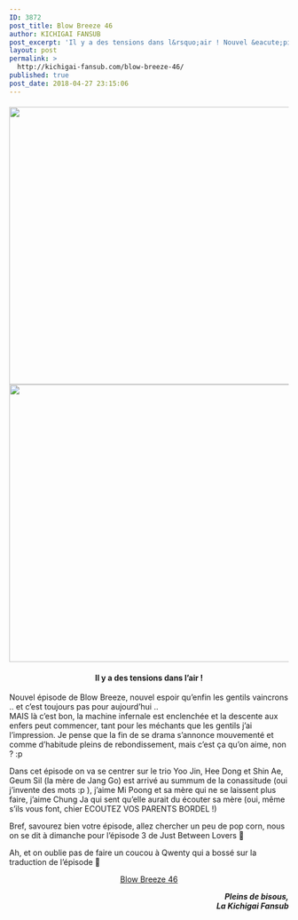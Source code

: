 ```yaml
---
ID: 3872
post_title: Blow Breeze 46
author: KICHIGAI FANSUB
post_excerpt: 'Il y a des tensions dans l&rsquo;air ! Nouvel &eacute;pisode de Blow Breeze, nouvel espoir qu&rsquo;enfin les gentils vaincrons .. et c&rsquo;est toujours pas pour aujourd&rsquo;hui .. MAIS l&agrave; c&rsquo;est bon, la machine infernale est enclench&eacute;e et la descente aux enfers peut commencer, tant pour les m&eacute;chants que les gentils j&rsquo;ai l&rsquo;impression. Je pense que&hellip;'
layout: post
permalink: >
  http://kichigai-fansub.com/blow-breeze-46/
published: true
post_date: 2018-04-27 23:15:06
---
```

<div class="feedwordpress-gaffer-full-text"><h4>
<img class="aligncenter size-full wp-image-4203" src="https://united-subs.dearclouds.com/wp-content/uploads/2018/04/bb0fde3630fafeb5eefba8dadcd964c3.jpg" alt width="900" height="500" data-recalc-dims="1" data-lazy-srcset="https://i0.wp.com/kichigai-fansub.com/wp-content/uploads/2018/04/Blow-Breeze-News-46.jpg?w=900 900w, https://i0.wp.com/kichigai-fansub.com/wp-content/uploads/2018/04/Blow-Breeze-News-46.jpg?resize=300%2C167 300w, https://i0.wp.com/kichigai-fansub.com/wp-content/uploads/2018/04/Blow-Breeze-News-46.jpg?resize=768%2C427 768w, https://i0.wp.com/kichigai-fansub.com/wp-content/uploads/2018/04/Blow-Breeze-News-46.jpg?resize=700%2C389 700w" data-lazy-sizes="(max-width: 900px) 100vw, 900px"><noscript><img class="aligncenter size-full wp-image-4203" src="https://united-subs.dearclouds.com/wp-content/uploads/2018/04/bb0fde3630fafeb5eefba8dadcd964c3.jpg" alt="" width="900" height="500" srcset="https://i0.wp.com/kichigai-fansub.com/wp-content/uploads/2018/04/Blow-Breeze-News-46.jpg?w=900 900w, https://i0.wp.com/kichigai-fansub.com/wp-content/uploads/2018/04/Blow-Breeze-News-46.jpg?resize=300%2C167 300w, https://i0.wp.com/kichigai-fansub.com/wp-content/uploads/2018/04/Blow-Breeze-News-46.jpg?resize=768%2C427 768w, https://i0.wp.com/kichigai-fansub.com/wp-content/uploads/2018/04/Blow-Breeze-News-46.jpg?resize=700%2C389 700w" sizes="(max-width: 900px) 100vw, 900px" data-recalc-dims="1"></noscript>
</h4>
<h4 style="text-align: center;">Il y a des tensions dans l’air !</h4>
<p>Nouvel épisode de Blow Breeze, nouvel espoir qu’enfin les gentils vaincrons .. et c’est toujours pas pour aujourd’hui ..<br>
MAIS là c’est bon, la machine infernale est enclenchée et la descente aux enfers peut commencer, tant pour les méchants que les gentils j’ai l’impression. Je pense que la fin de se drama s’annonce mouvementé et comme d’habitude pleins de rebondissement, mais c’est ça qu’on aime, non ? :p</p>
<p>Dans cet épisode on va se centrer sur le trio Yoo Jin, Hee Dong et Shin Ae, Geum Sil (la mère de Jang Go) est arrivé au summum de la conassitude (oui j’invente des mots :p ), j’aime Mi Poong et sa mère qui ne se laissent plus faire, j’aime Chung Ja qui sent qu’elle aurait du écouter sa mère (oui, même s’ils vous font, chier ECOUTEZ VOS PARENTS BORDEL !)</p>
<p>Bref, savourez bien votre épisode, allez chercher un peu de pop corn, nous on se dit à dimanche pour l’épisode 3 de Just Between Lovers 🙂</p>
<p>Ah, et on oublie pas de faire un coucou à Qwenty qui a bossé sur la traduction de l’épisode 🙂</p>
<p><span id="more-4202"></span></p>
<p style="text-align: center;"><a href="http://kichigai-fansub.com/blow-breeze-vostfr/">Blow Breeze 46</a></p>
<p style="text-align: right;"><strong><em>Pleins de bisous,</em></strong><br><strong><em>La Kichigai Fansub</em></strong></p></div>